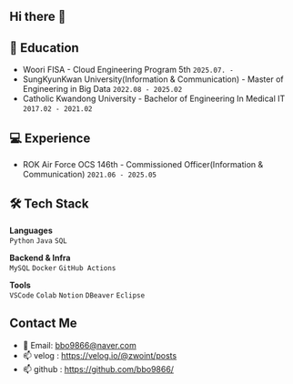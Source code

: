 ## Hi there 👋

<!--
**bbo9866/bbo9866** is a ✨ _special_ ✨ repository because its `README.md` (this file) appears on your GitHub profile.

Here are some ideas to get you started:

- 🔭 I’m currently working on ...
- 🌱 I’m currently learning ...
- 👯 I’m looking to collaborate on ...
- 🤔 I’m looking for help with ...
- 💬 Ask me about ...
- 📫 How to reach me: ...
- 😄 Pronouns: ...
- ⚡ Fun fact: ...
-->
<!--[![Top Langs](https://github-readme-stats.vercel.app/api/top-langs/?username=bbo9866)](https://github.com/anuraghazra/github-readme-stats)

![Jiwon's GitHub stats](https://github-readme-stats.vercel.app/api?username=bbo9866&hide=contribs,prs&show_icons=true&theme=테마) -->

<!-- ## About Me -->



## 🌱 Education
- Woori FISA - Cloud Engineering Program 5th `2025.07. - `
- SungKyunKwan University(Information & Communication) - Master of Engineering in Big Data `2022.08 - 2025.02`
- Catholic Kwandong University - Bachelor of Engineering In Medical IT `2017.02 - 2021.02`


## 💻 Experience
  - ROK Air Force OCS 146th - Commissioned Officer(Information & Communication) `2021.06 - 2025.05`
<!--    - Cyber Operations Command  `2021.07 - 2025.05` -->



## 🛠️ Tech Stack

**Languages**  
`Python` `Java` `SQL`

**Backend & Infra**  
`MySQL` `Docker` `GitHub Actions`

**Tools**  
`VSCode` `Colab` `Notion` `DBeaver` `Eclipse`


## Contact Me
   - 📧 Email: bbo9866@naver.com
   - 📫 velog : https://velog.io/@zwoint/posts
   - 📫 github : https://github.com/bbo9866/
